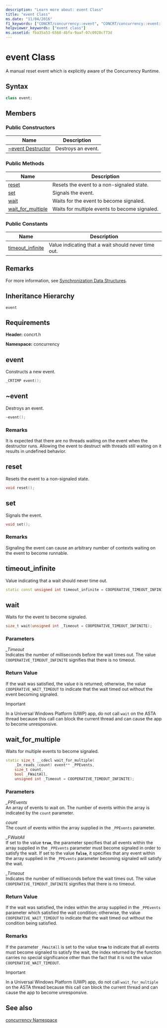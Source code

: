```yaml
---
description: "Learn more about: event Class"
title: "event Class"
ms.date: "11/04/2016"
f1_keywords: ["CONCRT/concurrency::event", "CONCRT/concurrency::event::reset", "CONCRT/concurrency::event::set", "CONCRT/concurrency::event::wait", "CONCRT/concurrency::event::wait_for_multiple", "CONCRT/concurrency::event::timeout_infinite"]
helpviewer_keywords: ["event class"]
ms.assetid: fba35a53-6568-4bfa-9aaf-07c0928cf73d
---
```

# event Class

A manual reset event which is explicitly aware of the Concurrency Runtime.

## Syntax

```cpp
class event;
```

## Members

### Public Constructors

|Name|Description|
|----------|-----------------|
|[~event Destructor](#dtor)|Destroys an event.|

### Public Methods

|Name|Description|
|----------|-----------------|
|[reset](#reset)|Resets the event to a non-signaled state.|
|[set](#set)|Signals the event.|
|[wait](#wait)|Waits for the event to become signaled.|
|[wait_for_multiple](#wait_for_multiple)|Waits for multiple events to become signaled.|

### Public Constants

|Name|Description|
|----------|-----------------|
|[timeout_infinite](#timeout_infinite)|Value indicating that a wait should never time out.|

## Remarks

For more information, see [Synchronization Data Structures](../../../parallel/concrt/synchronization-data-structures.md).

## Inheritance Hierarchy

`event`

## Requirements

**Header:** concrt.h

**Namespace:** concurrency

## <a name="ctor"></a> event

Constructs a new event.

```cpp
_CRTIMP event();
```

## <a name="dtor"></a> ~event

Destroys an event.

```cpp
~event();
```

### Remarks

It is expected that there are no threads waiting on the event when the destructor runs. Allowing the event to destruct with threads still waiting on it results in undefined behavior.

## <a name="reset"></a> reset

Resets the event to a non-signaled state.

```cpp
void reset();
```

## <a name="set"></a> set

Signals the event.

```cpp
void set();
```

### Remarks

Signaling the event can cause an arbitrary number of contexts waiting on the event to become runnable.

## <a name="timeout_infinite"></a> timeout_infinite

Value indicating that a wait should never time out.

```cpp
static const unsigned int timeout_infinite = COOPERATIVE_TIMEOUT_INFINITE;
```

## <a name="wait"></a> wait

Waits for the event to become signaled.

```cpp
size_t wait(unsigned int _Timeout = COOPERATIVE_TIMEOUT_INFINITE);
```

### Parameters

*_Timeout*<br/>
Indicates the number of milliseconds before the wait times out. The value `COOPERATIVE_TIMEOUT_INFINITE` signifies that there is no timeout.

### Return Value

If the wait was satisfied, the value `0` is returned; otherwise, the value `COOPERATIVE_WAIT_TIMEOUT` to indicate that the wait timed out without the event becoming signaled.

> [!IMPORTANT]
> In a Universal Windows Platform (UWP) app, do not call `wait` on the ASTA thread because this call can block the current thread and can cause the app to become unresponsive.

## <a name="wait_for_multiple"></a> wait_for_multiple

Waits for multiple events to become signaled.

```cpp
static size_t __cdecl wait_for_multiple(
    _In_reads_(count) event** _PPEvents,
    size_t count,
    bool _FWaitAll,
    unsigned int _Timeout = COOPERATIVE_TIMEOUT_INFINITE);
```

### Parameters

*_PPEvents*<br/>
An array of events to wait on. The number of events within the array is indicated by the `count` parameter.

*count*<br/>
The count of events within the array supplied in the `_PPEvents` parameter.

*_FWaitAll*<br/>
If set to the value **`true`**, the parameter specifies that all events within the array supplied in the `_PPEvents` parameter must become signaled in order to satisfy the wait. If set to the value **`false`**, it specifies that any event within the array supplied in the `_PPEvents` parameter becoming signaled will satisfy the wait.

*_Timeout*<br/>
Indicates the number of milliseconds before the wait times out. The value `COOPERATIVE_TIMEOUT_INFINITE` signifies that there is no timeout.

### Return Value

If the wait was satisfied, the index within the array supplied in the `_PPEvents` parameter which satisfied the wait condition; otherwise, the value `COOPERATIVE_WAIT_TIMEOUT` to indicate that the wait timed out without the condition being satisfied.

### Remarks

If the parameter `_FWaitAll` is set to the value **`true`** to indicate that all events must become signaled to satisfy the wait, the index returned by the function carries no special significance other than the fact that it is not the value `COOPERATIVE_WAIT_TIMEOUT`.

> [!IMPORTANT]
> In a Universal Windows Platform (UWP) app, do not call `wait_for_multiple` on the ASTA thread because this call can block the current thread and can cause the app to become unresponsive.

## See also

[concurrency Namespace](concurrency-namespace.md)
